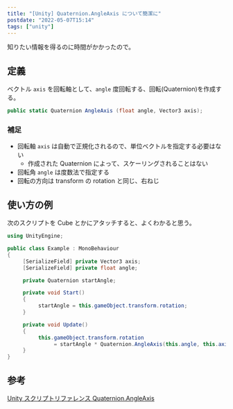 ```yaml
---
title: "[Unity] Quaternion.AngleAxis について簡潔に"
postdate: "2022-05-07T15:14"
tags: ["unity"]
---
```


知りたい情報を得るのに時間がかかったので。

## 定義

ベクトル `axis` を回転軸として、`angle` 度回転する、回転(Quaternion)を作成する。

```cs
public static Quaternion AngleAxis (float angle, Vector3 axis);
```

### 補足

- 回転軸 `axis` は自動で正規化されるので、単位ベクトルを指定する必要はない
  - 作成された Quaternion によって、スケーリングされることはない
- 回転角 `angle` は度数法で指定する
- 回転の方向は transform の rotation と同じ、右ねじ

## 使い方の例

次のスクリプトを Cube とかにアタッチすると、よくわかると思う。

```cs
using UnityEngine;

public class Example : MonoBehaviour
{
     [SerializeField] private Vector3 axis;
     [SerializeField] private float angle;

     private Quaternion startAngle;

     private void Start()
     {
          startAngle = this.gameObject.transform.rotation;
     }

     private void Update()
     {
          this.gameObject.transform.rotation
               = startAngle * Quaternion.AngleAxis(this.angle, this.axis);
     }
}
```

## 参考

[Unity スクリプトリファレンス Quaternion.AngleAxis](https://docs.unity3d.com/ja/current/ScriptReference/Quaternion.AngleAxis.html)
